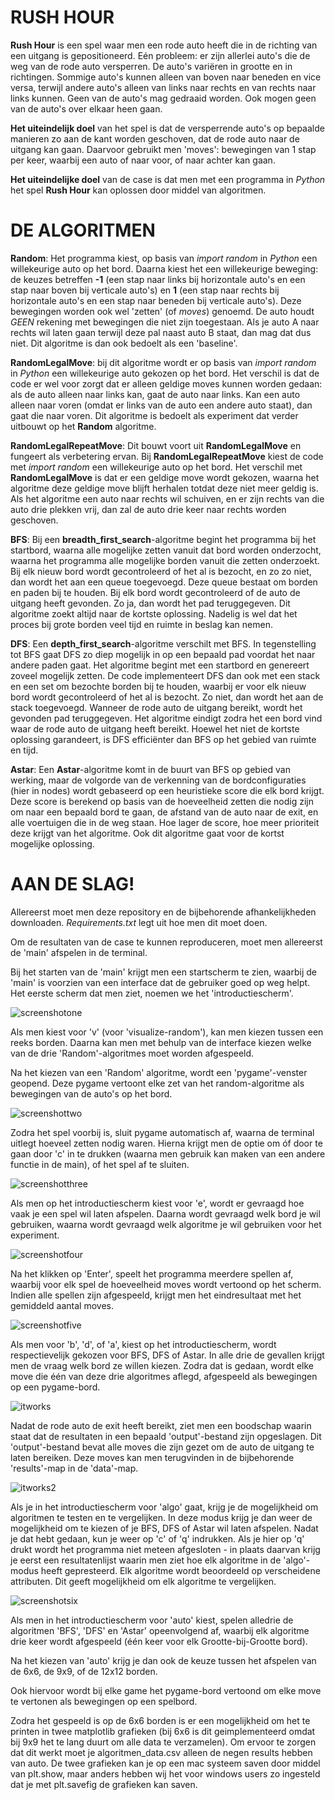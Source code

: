 # RUSH HOUR


**Rush Hour** is een spel waar men een rode auto heeft die in de richting van een uitgang is gepositioneerd. Eén probleem: er zijn allerlei auto's die de weg van de rode auto versperren. De auto's variëren in grootte en in richtingen. Sommige auto's kunnen alleen van boven naar beneden en vice versa, terwijl andere auto's alleen van links naar rechts en van rechts naar links kunnen. Geen van de auto's mag gedraaid worden. Ook mogen geen van de auto's over elkaar heen gaan.

**Het uiteindelijk doel** van het spel is dat de versperrende auto's op bepaalde manieren zo aan de kant worden geschoven, dat de rode auto naar de uitgang kan gaan. Daarvoor gebruikt men 'moves': bewegingen van 1 stap per keer, waarbij een auto of naar voor, of naar achter kan gaan.

**Het uiteindelijke doel** van de case is dat men met een programma in *Python* het spel **Rush Hour** kan oplossen door middel van algoritmen.

# DE ALGORITMEN

**Random**: Het programma kiest, op basis van *import random* in *Python* een willekeurige auto op het bord. Daarna kiest het een willekeurige beweging: de keuzes betreffen **-1** (een stap naar links bij horizontale auto's en een stap naar boven bij verticale auto's) en **1** (een stap naar rechts bij horizontale auto's en een stap naar beneden bij verticale auto's). Deze bewegingen worden ook wel 'zetten' (of *moves*) genoemd. De auto houdt *GEEN* rekening met bewegingen die niet zijn toegestaan. Als je auto A naar rechts wil laten gaan terwijl deze pal naast auto B staat, dan mag dat dus niet. Dit algoritme is dan ook bedoelt als een 'baseline'.

**RandomLegalMove**: bij dit algoritme wordt er op basis van *import random* in *Python* een willekeurige auto gekozen op het bord. Het verschil is dat de code er wel voor zorgt dat er alleen geldige moves kunnen worden gedaan: als de auto alleen naar links kan, gaat de auto naar links. Kan een auto alleen naar voren (omdat er links van de auto een andere auto staat), dan gaat die naar voren. Dit algoritme is bedoelt als experiment dat verder uitbouwt op het **Random** algoritme.

**RandomLegalRepeatMove**: Dit bouwt voort uit **RandomLegalMove** en fungeert als verbetering ervan. Bij **RandomLegalRepeatMove** kiest de code met *import random* een willekeurige auto op het bord. Het verschil met **RandomLegalMove** is dat er een geldige move wordt gekozen, waarna het algoritme deze geldige move blijft herhalen totdat deze niet meer geldig is. Als het algoritme een auto naar rechts wil schuiven, en er zijn rechts van die auto drie plekken vrij, dan zal de auto drie keer naar rechts worden geschoven.

**BFS**: Bij een **breadth_first_search**-algoritme begint het programma bij het startbord, waarna alle mogelijke zetten vanuit dat bord worden onderzocht, waarna het programma alle mogelijke borden vanuit die zetten onderzoekt. Bij elk nieuw bord wordt gecontroleerd of het al is bezocht, en zo zo niet, dan wordt het aan een queue toegevoegd. Deze queue bestaat om borden en paden bij te houden. Bij elk bord wordt gecontroleerd of de auto de uitgang heeft gevonden. Zo ja, dan wordt het pad teruggegeven. Dit algoritme zoekt altijd naar de kortste oplossing. Nadelig is wel dat het proces bij grote borden veel tijd en ruimte in beslag kan nemen.

**DFS**: Een **depth_first_search**-algoritme verschilt met BFS. In tegenstelling tot BFS gaat DFS zo diep mogelijk in op een bepaald pad voordat het naar andere paden gaat. Het algoritme begint met een startbord en genereert zoveel mogelijk zetten. De code implementeert DFS dan ook met een stack en een set om bezochte borden bij te houden, waarbij er voor elk nieuw bord wordt gecontroleerd of het al is bezocht. Zo niet, dan wordt het aan de stack toegevoegd. Wanneer de rode auto de uitgang bereikt, wordt het gevonden pad teruggegeven. Het algoritme eindigt zodra het een bord vind waar de rode auto de uitgang heeft bereikt. Hoewel het niet de kortste oplossing garandeert, is DFS efficiënter dan BFS op het gebied van ruimte en tijd.

**Astar**: Een **Astar**-algoritme komt in de buurt van BFS op gebied van werking, maar de volgorde van de verkenning van de bordconfiguraties (hier in nodes) wordt gebaseerd op een heuristieke score die elk bord krijgt. Deze score is berekend op basis van de hoeveelheid zetten die nodig zijn om naar een bepaald bord te gaan, de afstand van de auto naar de exit, en alle voertuigen die in de weg staan. Hoe lager de score, hoe meer prioriteit deze krijgt van het algoritme. Ook dit algoritme gaat voor de kortst mogelijke oplossing.

# AAN DE SLAG!

Allereerst moet men deze repository en de bijbehorende afhankelijkheden downloaden. *Requirements.txt* legt uit hoe men dit moet doen.

Om de resultaten van de case te kunnen reproduceren, moet men allereerst de 'main' afspelen in de terminal.

Bij het starten van de 'main' krijgt men een startscherm te zien, waarbij de 'main' is voorzien van een interface dat de gebruiker goed op weg helpt. Het eerste scherm dat men ziet, noemen we het 'introductiescherm'.

![screenshotone](https://github.com/20928Tijmen/TTJ/assets/144214560/2b06d5fc-b2e3-4937-be8f-4a0010683a37)

Als men kiest voor 'v' (voor 'visualize-random'), kan men kiezen tussen een reeks borden. Daarna kan men met behulp van de interface kiezen welke van de drie 'Random'-algoritmes moet worden afgespeeld.

Na het kiezen van een 'Random' algoritme, wordt een 'pygame'-venster geopend. Deze pygame vertoont elke zet van het random-algoritme als bewegingen van de auto's op het bord.

![screenshottwo](https://github.com/20928Tijmen/TTJ/assets/144214560/46081226-b8c5-4a16-ad35-b80dedd3e3c5)

Zodra het spel voorbij is, sluit pygame automatisch af, waarna de terminal uitlegt hoeveel zetten nodig waren. Hierna krijgt men de optie om óf door te gaan door 'c' in te drukken (waarna men gebruik kan maken van een andere functie in de main), of het spel af te sluiten.

![screenshotthree](https://github.com/20928Tijmen/TTJ/assets/144214560/875c58da-7ba7-490a-ad16-ea198bd11924)

Als men op het introductiescherm kiest voor 'e', wordt er gevraagd hoe vaak je een spel wil laten afspelen. Daarna wordt gevraagd welk bord je wil gebruiken, waarna wordt gevraagd welk algoritme je wil gebruiken voor het experiment.

![screenshotfour](https://github.com/20928Tijmen/TTJ/assets/144214560/24a5fbd9-dff7-4663-b66e-1f722a6ffd08)

Na het klikken op 'Enter', speelt het programma meerdere spellen af, waarbij voor elk spel de hoeveelheid moves wordt vertoond op het scherm. Indien alle spellen zijn afgespeeld, krijgt men het eindresultaat met het gemiddeld aantal moves.

![screenshotfive](https://github.com/20928Tijmen/TTJ/assets/144214560/6b8a5f65-8663-4c12-8793-d5b80c03f353)

Als men voor 'b', 'd', of 'a', kiest op het introductiescherm, wordt respectievelijk gekozen voor BFS, DFS of Astar. In alle drie de gevallen krijgt men de vraag welk bord ze willen kiezen. Zodra dat is gedaan, wordt elke move die één van deze drie algoritmes aflegd, afgespeeld als bewegingen op een pygame-bord.

![itworks](https://github.com/20928Tijmen/TTJ/assets/144214560/f0795c54-595d-4bac-85e3-96190e8f22d8)

Nadat de rode auto de exit heeft bereikt, ziet men een boodschap waarin staat dat de resultaten in een bepaald 'output'-bestand zijn opgeslagen. Dit 'output'-bestand bevat alle moves die zijn gezet om de auto de uitgang te laten bereiken. Deze moves kan men terugvinden in de bijbehorende 'results'-map in de 'data'-map.

![itworks2](https://github.com/20928Tijmen/TTJ/assets/144214560/2ea04859-f608-4caf-a8f0-1acbf6c2b34e)

Als je in het introductiescherm voor 'algo' gaat, krijg je de mogelijkheid om algoritmen te testen en te vergelijken. In deze modus krijg je dan weer de mogelijkheid om te kiezen of je BFS, DFS of Astar wil laten afspelen. Nadat je dat hebt gedaan, kun je weer op 'c' of 'q' indrukken. Als je hier op 'q' drukt wordt het programma niet meteen afgesloten - in plaats daarvan krijg je eerst een resultatenlijst waarin men ziet hoe elk algoritme in de 'algo'-modus heeft gepresteerd. Elk algoritme wordt beoordeeld op verscheidene attributen. Dit geeft mogelijkheid om elk algoritme te vergelijken.

![screenshotsix](https://github.com/20928Tijmen/TTJ/assets/144214560/f691ad9d-b695-48b5-af10-0c9a6b8c6f66)

Als men in het introductiescherm voor 'auto' kiest, spelen alledrie de algoritmen 'BFS', 'DFS' en 'Astar' opeenvolgend af, waarbij elk algoritme drie keer wordt afgespeeld (één keer voor elk Grootte-bij-Grootte bord).

Na het kiezen van 'auto' krijg je dan ook de keuze tussen het afspelen van de 6x6, de 9x9, of de 12x12 borden.

Ook hiervoor wordt bij elke game het pygame-bord vertoond om elke move te vertonen als bewegingen op een spelbord.

Zodra het gespeeld is op de 6x6 borden is er een mogelijkheid om het te printen in twee matplotlib grafieken (bij 6x6 is dit geimplementeerd omdat bij 9x9 het te lang duurt om alle data te verzamelen). Om ervoor te zorgen dat dit werkt moet je algoritmen_data.csv alleen de negen results hebben van auto. De twee grafieken kan je op een mac systeem saven door middel van plt.show, maar anders hebben wij het voor windows users zo ingesteld dat je met plt.savefig de grafieken kan saven.
